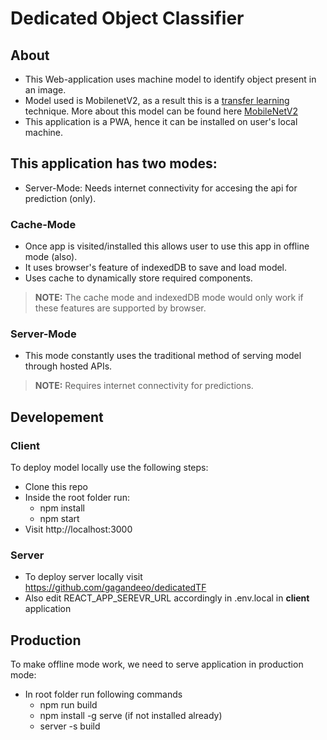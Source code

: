 # Dedicated Object Classifier

## About
- This Web-application uses machine model to identify object present in an image.
- Model used is MobilenetV2, as a result this is a [transfer learning](https://machinelearningmastery.com/transfer-learning-for-deep-learning/) technique. More about this model can be found here [MobileNetV2](https://www.tensorflow.org/api_docs/python/tf/keras/applications/mobilenet_v2)
- This application is a PWA, hence it can be installed on user's local machine.

## This application has two modes:
- Server-Mode: Needs internet connectivity for accesing the api for prediction (only).

### Cache-Mode
- Once app is visited/installed this allows user to use this app in offline mode (also).
- It uses browser's feature of indexedDB to save and load model.
- Uses cache to dynamically store required components.
> **__NOTE:__**
The cache mode and indexedDB mode would only work if these features are supported by browser. 

### Server-Mode
- This mode constantly uses the traditional method of serving model through hosted APIs.
> **__NOTE:__**
Requires internet connectivity for predictions.

## Developement

### Client
To deploy model locally use the following steps:
- Clone this repo
- Inside the root folder run:
    - npm install
    - npm start
- Visit http://localhost:3000

### Server
- To deploy server locally visit https://github.com/gagandeeo/dedicatedTF
- Also edit REACT_APP_SEREVR_URL accordingly in .env.local in **client** application

## Production
To make offline mode work, we need to serve application in production mode:
- In root folder run following commands
    - npm run build
    - npm install -g serve (if not installed already)
    - server -s build

<!-- Warmup model on load XXXXXX -->

<!-- Improve spacing between switchmode and result button. XXXXXXX --> 

<!-- Split pages in Components XXXXX-->

<!-- Error Handler XXXXX -->

<!-- Add way to test inference speed b/w modes XXXXXX -->
<!-- Add response time to result section XXXXXX -->
<!-- Add loader XXXXXXX-->

<!-- Add env files XXXXXX -->

<!-- Document the code XXXXXX -->
<!-- Add comments in code XXXXXX -->
<!-- Productionize the code XXXXXX !! -->

<!-- Server deploy () -->
<!-- Client deploy (netlify) -->

<!-- Start writing research paper (professionaly) -->
<!-- Add article to medium -->

<!-- Publish -->
<!-- Spread the news -->

